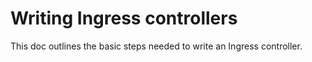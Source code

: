 # Writing Ingress controllers

This doc outlines the basic steps needed to write an Ingress controller.
